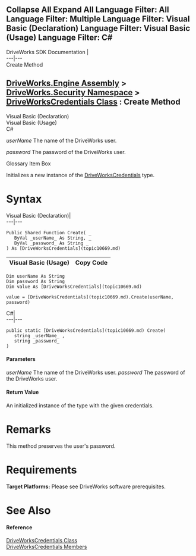Collapse All Expand All Language Filter: All  Language Filter: Multiple  Language Filter: Visual Basic (Declaration) Language Filter: Visual Basic (Usage) Language Filter: C#  
---  
DriveWorks SDK Documentation  |   
---|---  
Create Method   
  
[DriveWorks.Engine Assembly](topic2156.md) > [DriveWorks.Security Namespace](topic10574.md) > [DriveWorksCredentials Class](topic10669.md) : Create Method  
---  
  
Visual Basic (Declaration)    
Visual Basic (Usage)    
C# 

_userName_
    The name of the DriveWorks user.

_password_
    The password of the DriveWorks user.

Glossary Item Box

Initializes a new instance of the [DriveWorksCredentials](topic10669.md) type. 

# Syntax

Visual Basic (Declaration)|   
---|---  
      
    
    Public Shared Function Create( _
       ByVal _userName_ As String, _
       ByVal _password_ As String _
    ) As [DriveWorksCredentials](topic10669.md)  
  
Visual Basic (Usage)| Copy Code  
---|---  
      
    
    Dim userName As String
    Dim password As String
    Dim value As [DriveWorksCredentials](topic10669.md)
     
    value = [DriveWorksCredentials](topic10669.md).Create(userName, password)  
  
C#|   
---|---  
      
    
    public static [DriveWorksCredentials](topic10669.md) Create( 
       string _userName_ ,
       string _password_
    )  
  
#### Parameters

 _userName_
    The name of the DriveWorks user.
_password_
    The password of the DriveWorks user.

#### Return Value

An initialized instance of the type with the given credentials.

# Remarks

This method preserves the user's password.

# Requirements

**Target Platforms:** Please see DriveWorks software prerequisites.

# See Also

#### Reference

[DriveWorksCredentials Class](topic10669.md)   
[DriveWorksCredentials Members](topic10670.md)


